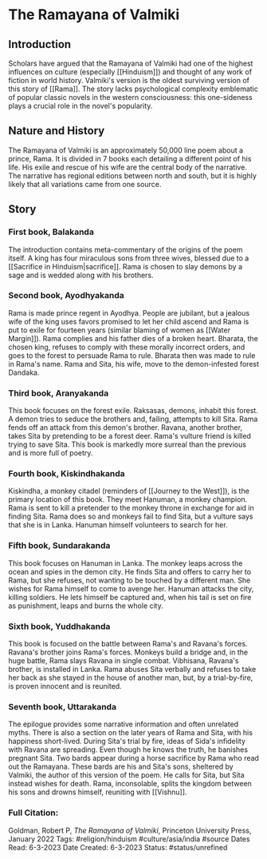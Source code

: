 # The Ramayana of Valmiki
## Introduction
Scholars have argued that the Ramayana of Valmiki had one of the highest influences on culture (especially [[Hinduism]]) and thought of any work of fiction in world history. Valmiki's version is the oldest surviving version of this story of [[Rama]]. The story lacks psychological complexity emblematic of popular classic novels in the western consciousness: this one-sideness plays a crucial role in the novel's popularity.
## Nature and History
The Ramayana of Valmiki is an approximately 50,000 line poem about a prince, Rama. It is divided in 7 books each detailing a different point of his life. His exile and rescue of his wife are the central body of the narrative. The narrative has regional editions between north and south, but it is highly likely that all variations came from one source. 
## Story
### First book, Balakanda
The introduction contains meta-commentary of the origins of the poem itself. A king has four miraculous sons from three wives, blessed due to a [[Sacrifice in Hinduism|sacrifice]]. Rama is chosen to slay demons by a sage and is wedded along with his brothers.
### Second book, Ayodhyakanda
Rama is made prince regent in Ayodhya. People are jubilant, but a jealous wife of the king uses favors promised to let her child ascend and Rama is put to exile for fourteen years (similar blaming of women as [[Water Margin]]). Rama complies and his father dies of a broken heart. Bharata, the chosen king, refuses to comply with these morally incorrect orders, and goes to the forest to persuade Rama to rule. Bharata then was made to rule in Rama's name. Rama and Sita, his wife, move to the demon-infested forest Dandaka.
### Third book, Aranyakanda
This book focuses on the forest exile. Raksasas, demons, inhabit this forest. A demon tries to seduce the brothers and, failing, attempts to kill Sita. Rama fends off an attack from this demon's brother. Ravana, another brother, takes Sita by pretending to be a forest deer. Rama's vulture friend is killed trying to save Sita. This book is markedly more surreal than the previous and is more full of poetry.
### Fourth book, Kiskindhakanda
Kiskindha, a monkey citadel (reminders of [[Journey to the West]]), is the primary location of this book. They meet Hanuman, a monkey champion. Rama is sent to kill a pretender to the monkey throne in exchange for aid in finding Sita. Rama does so and monkeys fail to find Sita, but a vulture says that she is in Lanka. Hanuman himself volunteers to search for her.
### Fifth book, Sundarakanda
This book focuses on Hanuman in Lanka. The monkey leaps across the ocean and spies in the demon city. He finds Sita and offers to carry her to Rama, but she refuses, not wanting to be touched by a different man. She wishes for Rama himself to come to avenge her. Hanuman attacks the city, killing soldiers. He lets himself be captured and, when his tail is set on fire as punishment, leaps and burns the whole city.
### Sixth book, Yuddhakanda
This book is focused on the battle between Rama's and Ravana's forces. Ravana's brother joins Rama's forces. Monkeys build a bridge and, in the huge battle, Rama slays Ravana in single combat. Vibhisana, Ravana's brother, is installed in Lanka. Rama abuses Sita verbally and refuses to take her back as she stayed in the house of another man, but, by a trial-by-fire, is proven innocent and is reunited.
### Seventh book, Uttarakanda
The epilogue provides some narrative information and often unrelated myths. There is also a section on the later years of Rama and Sita, with his happiness short-lived. During Sita's trial by fire, ideas of Sida's infidelity with Ravana are spreading. Even though he knows the truth, he banishes pregnant Sita. Two bards appear during a horse sacrifice by Rama who read out the Ramayana. These bards are his and Sita's sons, sheltered by Valmiki, the author of this version of the poem. He calls for Sita, but Sita instead wishes for death. Rama, inconsolable, splits the kingdom between his sons and drowns himself, reuniting with [[Vishnu]].

### Full Citation:
Goldman, Robert P, _The Ramayana of Valmiki_, Princeton University Press, January 2022
Tags: #religion/hinduism #culture/asia/india  #source
Dates Read: 6-3-2023
Date Created: 6-3-2023
Status: #status/unrefined 